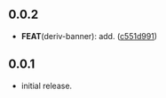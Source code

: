## 0.0.2

 - **FEAT**(deriv-banner): add. ([c551d991](https://github.com/regentmarkets/flutter-deriv-packages/commit/c551d9917837ac8f5a8e74e6e9818de5a90d2a95))

## 0.0.1

- initial release.
